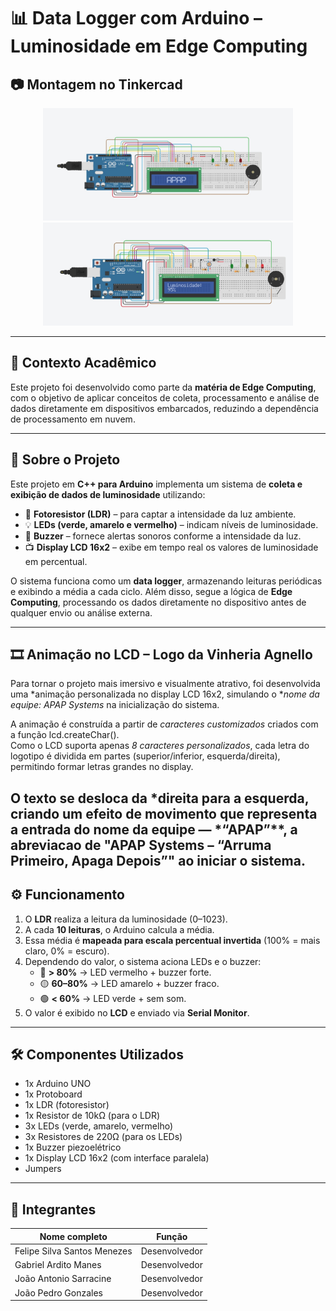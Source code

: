 # 📊 Data Logger com Arduino – Luminosidade em Edge Computing  


## 📷 Montagem no Tinkercad

<p align="center">
  <img src="./img/tinkercad1.jpeg" alt="Montagem 1" width="400"/>
  <img src="./img/tinkercad2.jpeg" alt="Montagem 2" width="400"/>
</p>

---

## 📘 Contexto Acadêmico
Este projeto foi desenvolvido como parte da **matéria de Edge Computing**, com o objetivo de aplicar conceitos de coleta, processamento e análise de dados diretamente em dispositivos embarcados, reduzindo a dependência de processamento em nuvem.

---

## 🔎 Sobre o Projeto  
Este projeto em **C++ para Arduino** implementa um sistema de **coleta e exibição de dados de luminosidade** utilizando:  

- 📡 **Fotoresistor (LDR)** – para captar a intensidade da luz ambiente.  
- 💡 **LEDs (verde, amarelo e vermelho)** – indicam níveis de luminosidade.  
- 🔔 **Buzzer** – fornece alertas sonoros conforme a intensidade da luz.  
- 📺 **Display LCD 16x2** – exibe em tempo real os valores de luminosidade em percentual.  

O sistema funciona como um **data logger**, armazenando leituras periódicas e exibindo a média a cada ciclo. Além disso, segue a lógica de **Edge Computing**, processando os dados diretamente no dispositivo antes de qualquer envio ou análise externa.  

---
## 🎞️ Animação no LCD – Logo da Vinheria Agnello

Para tornar o projeto mais imersivo e visualmente atrativo, foi desenvolvida uma *animação personalizada no display LCD 16x2, simulando o **nome da equipe: APAP Systems* na inicialização do sistema.

A animação é construída a partir de *caracteres customizados* criados com a função lcd.createChar().  
Como o LCD suporta apenas *8 caracteres personalizados*, cada letra do logotipo é dividida em partes (superior/inferior, esquerda/direita), permitindo formar letras grandes no display.

O texto se desloca da *direita para a esquerda, criando um efeito de movimento que representa a entrada do nome da equipe — *“APAP”**, a abreviacao de "APAP Systems – “Arruma Primeiro, Apaga Depois”" ao iniciar o sistema.
---

## ⚙️ Funcionamento  
1. O **LDR** realiza a leitura da luminosidade (0–1023).  
2. A cada **10 leituras**, o Arduino calcula a média.  
3. Essa média é **mapeada para escala percentual invertida** (100% = mais claro, 0% = escuro).  
4. Dependendo do valor, o sistema aciona LEDs e o buzzer:  
   - 🔴 **> 80%** → LED vermelho + buzzer forte.  
   - 🟡 **60–80%** → LED amarelo + buzzer fraco.  
   - 🟢 **< 60%** → LED verde + sem som.  
5. O valor é exibido no **LCD** e enviado via **Serial Monitor**.  

---

## 🛠️ Componentes Utilizados  
- 1x Arduino UNO  
- 1x Protoboard  
- 1x LDR (fotoresistor)  
- 1x Resistor de 10kΩ (para o LDR)  
- 3x LEDs (verde, amarelo, vermelho)  
- 3x Resistores de 220Ω (para os LEDs)  
- 1x Buzzer piezoelétrico  
- 1x Display LCD 16x2 (com interface paralela)  
- Jumpers  

---

## 👥 Integrantes  

| Nome completo               | Função        |
|-----------------------------|---------------|
| Felipe Silva Santos Menezes | Desenvolvedor |
| Gabriel Ardito Manes        | Desenvolvedor |
| João Antonio Sarracine      | Desenvolvedor |
| João Pedro Gonzales         | Desenvolvedor |
